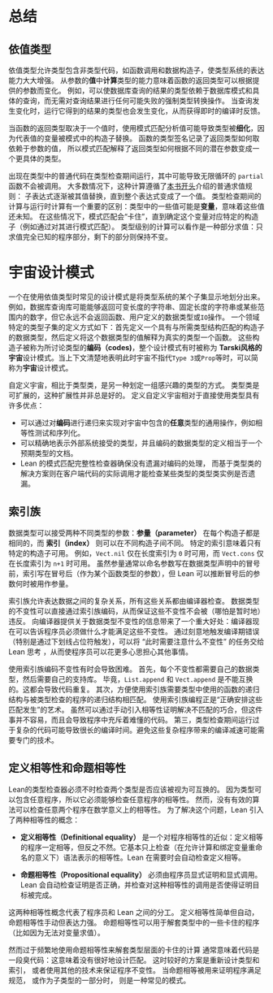 <!--
# Summary
-->

# 总结

<!--
## Dependent Types
-->

## 依值类型

<!--
Dependent types, where types contain non-type code such as function calls and ordinary data constructors, lead to a massive increase in the expressive power of a type system.
The ability to _compute_ a type from the _value_ of an argument means that the return type of a function can vary based on which argument is provided.
This can be used, for example, to have the result type of a database query depend on the database's schema and the specific query issued, without needing any potentially-failing cast operations on the result of the query.
When the query changes, so does the type that results from running it, enabling immediate compile-time feedback.
-->

依值类型允许类型包含非类型代码，如函数调用和数据构造子，使类型系统的表达能力大大增强。
从参数的**值**中**计算**类型的能力意味着函数的返回类型可以根据提供的参数而变化。
例如，可以使数据库查询的结果的类型依赖于数据库模式和具体的查询，而无需对查询结果进行任何可能失败的强制类型转换操作。
当查询发生变化时，运行它得到的结果的类型也会发生变化，从而获得即时的编译时反馈。

<!--
When a function's return type depends on a value, analyzing the value with pattern matching can result in the type being _refined_, as a variable that stands for a value is replaced by the constructors in the pattern.
The type signature of a function documents the way that the return type depends on the argument value, and pattern matching then explains how the return type can be fulfilled for each potential argument.
-->

当函数的返回类型取决于一个值时，使用模式匹配分析值可能导致类型被**细化**，因为代表值的变量被模式中的构造子替换。
函数的类型签名记录了返回类型如何取依赖于参数的值，
所以模式匹配解释了返回类型如何根据不同的潜在参数变成一个更具体的类型。
<!-- TODO -->

<!--
Ordinary code that occurs in types is run during type checking, though `partial` functions that might loop infinitely are not called.
Mostly, this computation follows the rules of ordinary evaluation that were introduced in [the very beginning of this book](../getting-to-know/evaluating.md), with expressions being progressively replaced by their values until a final value is found.
Computation during type checking has an important difference from run-time computation: some values in types may be _variables_ whose values are not yet known.
In these cases, pattern-matching gets "stuck" and does not proceed until or unless a particular constructor is selected, e.g. by pattern matching.
Type-level computation can be seen as a kind of partial evaluation, where only the parts of the program that are sufficiently known need to be evaluated and other parts are left alone.
-->


出现在类型中的普通代码在类型检查期间运行，其中可能导致无限循环的 `partial` 函数不会被调用。
大多数情况下，这种计算遵循了[本书开头](../getting-to-know/evaluating.md)介绍的普通求值规则：
子表达式逐渐被其值替换，直到整个表达式变成了一个值。
类型检查期间的计算与运行时计算有一个重要的区别：类型中的一些值可能是**变量**，意味着这些值还未知。
在这些情况下，模式匹配会“卡住”，直到确定这个变量对应特定的构造子（例如通过对其进行模式匹配）。
类型级别的计算可以看作是一种部分求值：只求值完全已知的程序部分，剩下的部分则保持不变。

<!--
## The Universe Pattern
-->

# 宇宙设计模式

<!--
A common pattern when working with dependent types is to section off some subset of the type system.
For example, a database query library might be able to return varying-length strings, fixed-length strings, or numbers in certain ranges, but it will never return a function, a user-defined datatype, or an `IO` action.
A domain-specific subset of the type system can be defined by first defining a datatype with constructors that match the structure of the desired types, and then defining a function that interprets values from this datatype into honest-to-goodness types.
The constructors are referred to as _codes_ for the types in question, and the entire pattern is sometimes referred to as a _universe à la Tarski_, or just as a _universe_ when context makes it clear that universes such as `Type 3` or `Prop` are not what's meant.
-->

一个在使用依值类型时常见的设计模式是将类型系统的某个子集显示地划分出来。
例如，数据库查询库可能能够返回可变长度的字符串、固定长度的字符串或某些范围内的数字，但它永远不会返回函数、用户定义的数据类型或`IO`操作。
一个领域特定的类型子集的定义方式如下：首先定义一个具有与所需类型结构匹配的构造子的数据类型，然后定义将这个数据类型的值解释为真实的类型一个函数。
这些构造子被称为所讨论类型的**编码（codes)**，整个设计模式有时被称为 **Tarski风格的宇宙**设计模式。当上下文清楚地表明此时宇宙不指代`Type 3`或`Prop`等时，可以简称为**宇宙**设计模式。

<!--
Custom universes are an alternative to defining a type class with instances for each type of interest.
Type classes are extensible, but extensibility is not always desired.
Defining a custom universe has a number of advantages over using the types directly:
 * Generic operations that work for _any_ type in the universe, such as equality testing and serialization, can be implemented by recursion on codes.
 * The types accepted by external systems can be represented precisely, and the definition of the code datatype serves to document what can be expected.
 * Lean's pattern matching completeness checker ensures that no codes are forgotten, while solutions based on type classes defer missing instance errors to client code.
-->

自定义宇宙，相比于类型类，是另一种划定一组感兴趣的类型的方式。
类型类是可扩展的，这种扩展性并非总是好的。
定义自定义宇宙相对于直接使用类型具有许多优点：
 * 可以通过对**编码**进行递归来实现对宇宙中包含的**任意**类型的通用操作，例如相等性测试和序列化。
 * 可以精确地表示外部系统接受的类型，并且编码的数据类型的定义相当于一个预期类型的文档。
 * Lean 的模式匹配完整性检查器确保没有遗漏对编码的处理，
   而基于类型类的解决方案则在客户端代码的实际调用才能检查某些类型的类型类实例是否遗漏。

<!--
## Indexed Families
-->

## 索引族

<!--
Datatypes can take two separate kinds of arguments: _parameters_ are identical in each constructor of the datatype, while _indices_ may vary between constructors.
For a given choice of index, only some constructors of the datatype are available.
As an example, `Vect.nil` is available only when the length index is `0`, and `Vect.cons` is available only when the length index is `n+1` for some `n`.
While parameters are typically written as named arguments before the colon in a datatype declaration, and indices as arguments in a function type after the colon, Lean can infer when an argument after the colon is used as a parameter.
-->

数据类型可以接受两种不同类型的参数：**参量（parameter）** 在每个构造子都是相同的，而 **索引（index）** 则可以在不同构造子间不同。
特定的索引意味着只有特定的构造子可用。
例如，`Vect.nil` 仅在长度索引为 `0` 时可用，而 `Vect.cons` 仅在长度索引为 `n+1` 时可用。
虽然参量通常以命名参数写在数据类型声明中的冒号前，索引写在冒号后（作为某个函数类型的参数），但 Lean 可以推断冒号后的参数何时被用作参量。

<!--
Indexed families allow the expression of complicated relationships between data, all checked by the compiler.
The datatype's invariants can be encoded directly, and there is no way to violate them, not even temporarily.
Informing the compiler about the datatype's invariants brings a major benefit: the compiler can now inform the programmer about what must be done to satisfy them.
The strategic use of compile-time errors, especially those resulting from underscores, can make it possible to offload some of the programming thought process to Lean, freeing up the programmer's mind to worry about other things.
-->

索引族允许表达数据之间的复杂关系，所有这些关系都由编译器检查。
数据类型的不变性可以直接通过索引族编码，从而保证这些不变性不会被（哪怕是暂时地）违反。
向编译器提供关于数据类型不变性的信息带来了一个重大好处：编译器现在可以告诉程序员必须做什么才能满足这些不变性。
通过刻意地触发编译期错误（特别是通过下划线占位符触发），可以将 “此时需要注意什么不变性” 的任务交给 Lean 思考 ，从而使程序员可以花更多心思担心其他事情。

<!--
Encoding invariants using indexed families can lead to difficulties.
First off, each invariant requires its own datatype, which then requires its own support libraries.
`List.append` and `Vect.append` are not interchangeable, after all.
This can lead to code duplication.
Secondly, convenient use of indexed families requires that the recursive structure of functions used in types match the recursive structure of the programs being type checked.
Programming with indexed families is the art of arranging for the right coincidences to occur.
While it's possible to work around missing coincidences with appeals to equality proofs, it is difficult, and it leads to programs littered with cryptic justifications.
Thirdly, running complicated code on large values during type checking can lead to compile-time slowdowns.
Avoiding these slowdowns for complicated programs can require specialized techniques.
-->

使用索引族编码不变性有时会导致困难。
首先，每个不变性都需要自己的数据类型，然后需要自己的支持库。
毕竟，`List.append` 和 `Vect.append` 是不能互换的。这都会导致代码重复。
其次，方便使用索引族需要类型中使用的函数的递归结构与被类型检查的程序的递归结构相匹配。
使用索引族编程正是“正确安排这些匹配发生”的艺术。
虽然可以通过手动引入相等性证明解决不匹配的巧合，但这件事并不容易，而且会导致程序中充斥着难懂的代码。
第三，类型检查期间运行过于复杂的代码可能导致很长的编译时间。避免这些复杂程序带来的编译减速可能需要专门的技术。

<!--
## Definitional and Propositional Equality
-->

## 定义相等性和命题相等性

<!--
Lean's type checker must, from time to time, check whether two types should be considered interchangeable.
Because types can contain arbitrary programs, it must therefore be able to check arbitrary programs for equality.
However, there is no efficient algorithm to check arbitrary programs for fully-general mathematical equality.
To work around this, Lean contains two notions of equality:
-->

Lean的类型检查器必须不时检查两个类型是否应该被视为可互换的。
因为类型可以包含任意程序，所以它必须能够检查任意程序的相等性。
然而，没有有效的算法可以检查任意两个程序在数学意义上的相等性。
为了解决这个问题，Lean 引入了两种相等性的概念：

 <!--
 * _Definitional equality_ is an underapproximation of equality that essentially checks for equality of syntactic representation modulo computation and renaming of bound variables. Lean automatically checks for definitional equality in situations where it is required.
 -->

 * **定义相等性（Definitional equality）** 是一个对程序相等性的近似：定义相等的程序一定相等，但反之不然。它基本只上检查（在允许计算和绑定变量重命名的意义下）语法表示的相等性。Lean 在需要时会自动检查定义相等。

 <!--
 * _Propositional equality_ must be explicitly proved and explicitly invoked by the programmer. In return, Lean automatically checks that the proofs are valid and that the invocations accomplish the right goal.
 -->

 * **命题相等性（Propositional equality）** 必须由程序员显式证明和显式调用。Lean 会自动检查证明是否正确，并检查对这种相等性的调用是否使得证明目标被完成。

<!--
The two notions of equality represent a division of labor between programmers and Lean itself.
Definitional equality is simple, but automatic, while propositional equality is manual, but expressive.
Propositional equality can be used to unstick otherwise-stuck programs in types.
-->

这两种相等性概念代表了程序员和 Lean 之间的分工。
定义相等性简单但自动，命题相等性手动但表达力强。
命题相等性可以用于解套类型中的一些卡住的程序
（比如因为无法对变量求值）。

<!--
However, the frequent use of propositional equality to unstick type-level computation is typically a code smell.
It typically means that coincidences were not well-engineered, and it's usually a better idea to either redesign the types and indices or to use a different technique to enforce the needed invariants.
When propositional equality is instead used to prove that a program meets a specification, or as part of a subtype, there is less reason to be suspicious.
-->

然而过于频繁地使用命题相等性来解套类型层面的卡住的计算
通常意味着代码是一段臭代码：这意味着没有很好地设计匹配。<!-- TODO: coincidence -->
这时较好的方案是重新设计类型和索引，
或者使用其他的技术来保证程序不变性。<!-- TODO: enforce -->
当命题相等被用来证明程序满足规范，
或作为子类型的一部分时，
则是一种常见的模式。
